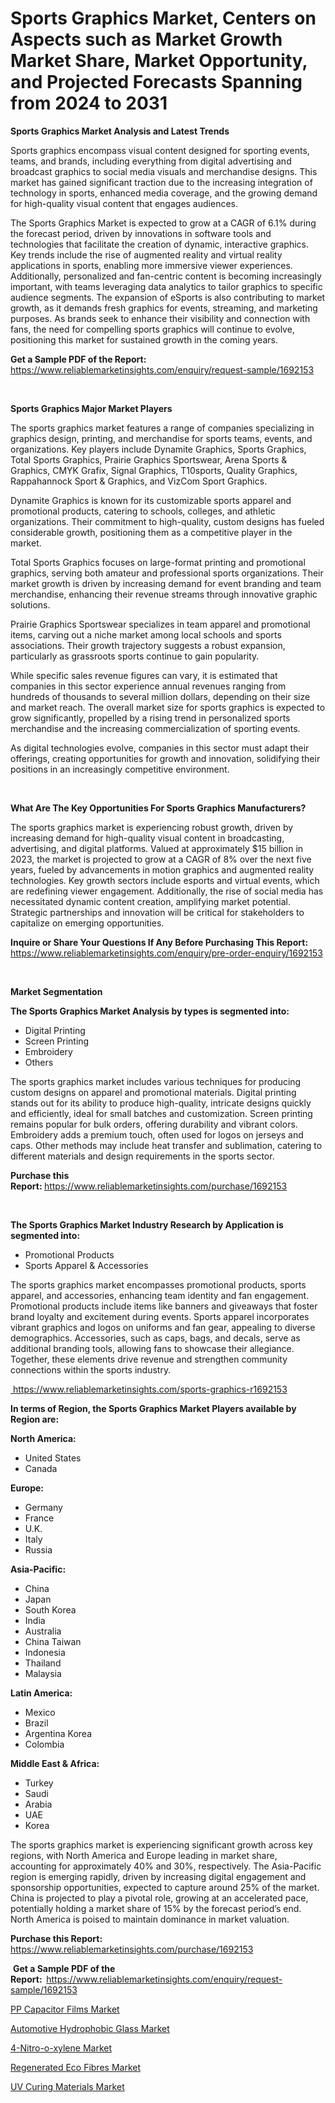 <p><h1>Sports Graphics Market, Centers on Aspects such as Market Growth Market Share, Market Opportunity, and Projected Forecasts Spanning from 2024 to 2031</h1></p><p><strong>Sports Graphics Market Analysis and Latest Trends</strong></p>
<p><p>Sports graphics encompass visual content designed for sporting events, teams, and brands, including everything from digital advertising and broadcast graphics to social media visuals and merchandise designs. This market has gained significant traction due to the increasing integration of technology in sports, enhanced media coverage, and the growing demand for high-quality visual content that engages audiences. </p><p>The Sports Graphics Market is expected to grow at a CAGR of 6.1% during the forecast period, driven by innovations in software tools and technologies that facilitate the creation of dynamic, interactive graphics. Key trends include the rise of augmented reality and virtual reality applications in sports, enabling more immersive viewer experiences. Additionally, personalized and fan-centric content is becoming increasingly important, with teams leveraging data analytics to tailor graphics to specific audience segments. The expansion of eSports is also contributing to market growth, as it demands fresh graphics for events, streaming, and marketing purposes. As brands seek to enhance their visibility and connection with fans, the need for compelling sports graphics will continue to evolve, positioning this market for sustained growth in the coming years.</p></p>
<p><strong>Get a Sample PDF of the Report:&nbsp;</strong> <a href="https://www.reliablemarketinsights.com/enquiry/request-sample/1692153?utm_campaign=1733&utm_medium=2&utm_source=Github&utm_content=ia&utm_term=18102024&utm_id=sports-graphics">https://www.reliablemarketinsights.com/enquiry/request-sample/1692153</a></p>
<p>&nbsp;</p>
<p><strong>Sports Graphics Major Market Players</strong></p>
<p><p>The sports graphics market features a range of companies specializing in graphics design, printing, and merchandise for sports teams, events, and organizations. Key players include Dynamite Graphics, Sports Graphics, Total Sports Graphics, Prairie Graphics Sportswear, Arena Sports & Graphics, CMYK Grafix, Signal Graphics, T10sports, Quality Graphics, Rappahannock Sport & Graphics, and VizCom Sport Graphics.</p><p>Dynamite Graphics is known for its customizable sports apparel and promotional products, catering to schools, colleges, and athletic organizations. Their commitment to high-quality, custom designs has fueled considerable growth, positioning them as a competitive player in the market.</p><p>Total Sports Graphics focuses on large-format printing and promotional graphics, serving both amateur and professional sports organizations. Their market growth is driven by increasing demand for event branding and team merchandise, enhancing their revenue streams through innovative graphic solutions.</p><p>Prairie Graphics Sportswear specializes in team apparel and promotional items, carving out a niche market among local schools and sports associations. Their growth trajectory suggests a robust expansion, particularly as grassroots sports continue to gain popularity.</p><p>While specific sales revenue figures can vary, it is estimated that companies in this sector experience annual revenues ranging from hundreds of thousands to several million dollars, depending on their size and market reach. The overall market size for sports graphics is expected to grow significantly, propelled by a rising trend in personalized sports merchandise and the increasing commercialization of sporting events.</p><p>As digital technologies evolve, companies in this sector must adapt their offerings, creating opportunities for growth and innovation, solidifying their positions in an increasingly competitive environment.</p></p>
<p>&nbsp;</p>
<p><strong>What Are The Key Opportunities For Sports Graphics Manufacturers?</strong></p>
<p><p>The sports graphics market is experiencing robust growth, driven by increasing demand for high-quality visual content in broadcasting, advertising, and digital platforms. Valued at approximately $15 billion in 2023, the market is projected to grow at a CAGR of 8% over the next five years, fueled by advancements in motion graphics and augmented reality technologies. Key growth sectors include esports and virtual events, which are redefining viewer engagement. Additionally, the rise of social media has necessitated dynamic content creation, amplifying market potential. Strategic partnerships and innovation will be critical for stakeholders to capitalize on emerging opportunities.</p></p>
<p><strong>Inquire or Share Your Questions If Any Before Purchasing This Report:</strong> <a href="https://www.reliablemarketinsights.com/enquiry/pre-order-enquiry/1692153?utm_campaign=1733&utm_medium=2&utm_source=Github&utm_content=ia&utm_term=18102024&utm_id=sports-graphics">https://www.reliablemarketinsights.com/enquiry/pre-order-enquiry/1692153</a></p>
<p>&nbsp;</p>
<p><strong>Market Segmentation</strong></p>
<p><strong>The Sports Graphics Market Analysis by types is segmented into:</strong></p>
<p><ul><li>Digital Printing</li><li>Screen Printing</li><li>Embroidery</li><li>Others</li></ul></p>
<p><p>The sports graphics market includes various techniques for producing custom designs on apparel and promotional materials. Digital printing stands out for its ability to produce high-quality, intricate designs quickly and efficiently, ideal for small batches and customization. Screen printing remains popular for bulk orders, offering durability and vibrant colors. Embroidery adds a premium touch, often used for logos on jerseys and caps. Other methods may include heat transfer and sublimation, catering to different materials and design requirements in the sports sector.</p></p>
<p><strong>Purchase this Report:&nbsp;</strong><a href="https://www.reliablemarketinsights.com/purchase/1692153?utm_campaign=1733&utm_medium=2&utm_source=Github&utm_content=ia&utm_term=18102024&utm_id=sports-graphics">https://www.reliablemarketinsights.com/purchase/1692153</a></p>
<p>&nbsp;</p>
<p><strong>The Sports Graphics Market Industry Research by Application is segmented into:</strong></p>
<p><ul><li>Promotional Products</li><li>Sports Apparel & Accessories</li></ul></p>
<p><p>The sports graphics market encompasses promotional products, sports apparel, and accessories, enhancing team identity and fan engagement. Promotional products include items like banners and giveaways that foster brand loyalty and excitement during events. Sports apparel incorporates vibrant graphics and logos on uniforms and fan gear, appealing to diverse demographics. Accessories, such as caps, bags, and decals, serve as additional branding tools, allowing fans to showcase their allegiance. Together, these elements drive revenue and strengthen community connections within the sports industry.</p></p>
<p><a href="https://www.reliablemarketinsights.com/sports-graphics-r1692153?utm_campaign=1733&utm_medium=2&utm_source=Github&utm_content=ia&utm_term=18102024&utm_id=sports-graphics">&nbsp;https://www.reliablemarketinsights.com/sports-graphics-r1692153</a></p>
<p><strong>In terms of Region, the Sports Graphics Market Players available by Region are:</strong></p>
<p>
    <p> <strong> North America: </strong>
        <ul>
            <li>United States</li>
            <li>Canada</li>
        </ul>
        </p> 
    <p> <strong> Europe: </strong>
        <ul>
            <li>Germany</li>
            <li>France</li>
            <li>U.K.</li>
            <li>Italy</li>
            <li>Russia</li>
        </ul>
        </p> 
    <p> <strong> Asia-Pacific: </strong>
        <ul>
            <li>China</li>
            <li>Japan</li>
            <li>South Korea</li>
            <li>India</li>
            <li>Australia</li>
            <li>China Taiwan</li>
            <li>Indonesia</li>
            <li>Thailand</li>
            <li>Malaysia</li>
        </ul>
        </p> 
    <p> <strong> Latin America: </strong>
        <ul>
            <li>Mexico</li>
            <li>Brazil</li>
            <li>Argentina Korea</li>
            <li>Colombia</li>
        </ul>
        </p> 
    <p> <strong> Middle East & Africa: </strong>
        <ul>
            <li>Turkey</li>
            <li>Saudi</li>
            <li>Arabia</li>
            <li>UAE</li>
            <li>Korea</li>
        </ul>
    </p>
    </p>
<p><p>The sports graphics market is experiencing significant growth across key regions, with North America and Europe leading in market share, accounting for approximately 40% and 30%, respectively. The Asia-Pacific region is emerging rapidly, driven by increasing digital engagement and sponsorship opportunities, expected to capture around 25% of the market. China is projected to play a pivotal role, growing at an accelerated pace, potentially holding a market share of 15% by the forecast period’s end. North America is poised to maintain dominance in market valuation.</p></p>
<p><strong>Purchase this Report: </strong><a href="https://www.reliablemarketinsights.com/purchase/1692153?utm_campaign=1733&utm_medium=2&utm_source=Github&utm_content=ia&utm_term=18102024&utm_id=sports-graphics">https://www.reliablemarketinsights.com/purchase/1692153</a></p>
<p>&nbsp;<strong>Get a Sample PDF of the Report:&nbsp;&nbsp;</strong><a href="https://www.reliablemarketinsights.com/enquiry/request-sample/1692153?utm_campaign=1733&utm_medium=2&utm_source=Github&utm_content=ia&utm_term=18102024&utm_id=sports-graphics">https://www.reliablemarketinsights.com/enquiry/request-sample/1692153</a></p>
<p><strong></strong></p>
<p><p><a href="https://www.linkedin.com/pulse/pp-capacitor-films-value-chain-analysis-from-raw-materials-3zjvc?utm_campaign=1733&utm_medium=2&utm_source=Github&utm_content=ia&utm_term=18102024&utm_id=sports-graphics">PP Capacitor Films Market</a></p><p><a href="https://www.linkedin.com/pulse/automotive-hydrophobic-glass-market-trends-growth-outlook-2024-9vukc?utm_campaign=1733&utm_medium=2&utm_source=Github&utm_content=ia&utm_term=18102024&utm_id=sports-graphics">Automotive Hydrophobic Glass Market</a></p><p><a href="https://www.linkedin.com/pulse/analyzing-global-4-nitro-o-xylene-market-growth-prospects-future-fdrkc?utm_campaign=1733&utm_medium=2&utm_source=Github&utm_content=ia&utm_term=18102024&utm_id=sports-graphics">4-Nitro-o-xylene Market</a></p><p><a href="https://www.linkedin.com/pulse/global-regenerated-eco-fibres-industry-analysis-share-growth-bialc?utm_campaign=1733&utm_medium=2&utm_source=Github&utm_content=ia&utm_term=18102024&utm_id=sports-graphics">Regenerated Eco Fibres Market</a></p><p><a href="https://github.com/Annahawkins697/Market-Research-Report-List-1/blob/main/uv-curing-materials-market.md?utm_campaign=1733&utm_medium=2&utm_source=Github&utm_content=ia&utm_term=18102024&utm_id=sports-graphics">UV Curing Materials Market</a></p></p>